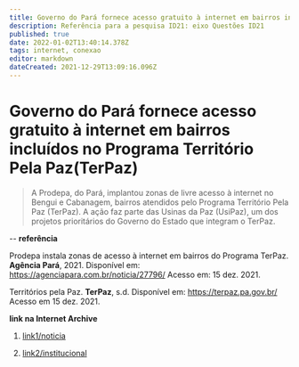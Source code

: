 ```yaml
---
title: Governo do Pará fornece acesso gratuito à internet em bairros incluídos no Programa Território Pela Paz(TerPaz)
description: Referência para a pesquisa ID21: eixo Questões ID21
published: true
date: 2022-01-02T13:40:14.378Z
tags: internet, conexao
editor: markdown
dateCreated: 2021-12-29T13:09:16.096Z
---
```


# Governo do Pará fornece acesso gratuito à internet em bairros incluídos no Programa Território Pela Paz(TerPaz)

> A Prodepa, do Pará, implantou zonas de livre acesso à internet no Bengui e Cabanagem, bairros atendidos pelo Programa Território Pela Paz (TerPaz). A ação faz parte das Usinas da Paz (UsiPaz), um dos projetos prioritários do Governo do Estado que integram o TerPaz. 

--
**referência**

Prodepa instala zonas de acesso à internet em bairros do Programa TerPaz. **Agência Pará**, 2021. Disponível em: https://agenciapara.com.br/noticia/27796/ Acesso em: 15 dez. 2021.

Territórios pela Paz. **TerPaz**, s.d. Disponível em: https://terpaz.pa.gov.br/ Acesso em 15 dez. 2021. 

**link na Internet Archive**

1. [link1/noticia](https://web.archive.org/web/20220102133822/https://agenciapara.com.br/noticia/27796/)

2. [link2/institucional](https://web.archive.org/web/20220102133807/https://terpaz.pa.gov.br/)
